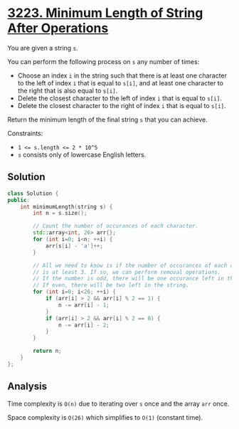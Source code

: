 # [3223. Minimum Length of String After Operations](https://leetcode.com/problems/minimum-length-of-string-after-operations)

You are given a string `s`.

You can perform the following process on `s` any number of times:

* Choose an index `i` in the string such that there is at least one character to
the left of index `i` that is equal to `s[i]`, and at least one character to the
right that is also equal to `s[i]`.
* Delete the closest character to the left of index `i` that is equal to `s[i]`.
* Delete the closest character to the right of index `i` that is equal to
`s[i]`.

Return the minimum length of the final string `s` that you can achieve.

Constraints:

* `1 <= s.length <= 2 * 10^5`
* `s` consists only of lowercase English letters.

## Solution

```c++
class Solution {
public:
    int minimumLength(string s) {
        int n = s.size();

        // Count the number of occurances of each character.
        std::array<int, 26> arr{};
        for (int i=0; i<n; ++i) {
            arr[s[i] - 'a']++;
        }

        // All we need to know is if the number of occurances of each character
        // is at least 3. If so, we can perform removal operations.
        // If the number is odd, there will be one occurance left in the string.
        // If even, there will be two left in the string.
        for (int i=0; i<26; ++i) {
            if (arr[i] > 2 && arr[i] % 2 == 1) {
                n -= arr[i] - 1;
            }
            if (arr[i] > 2 && arr[i] % 2 == 0) {
                n -= arr[i] - 2;
            }
        }

        return n;
    }
};
```

## Analysis

Time complexity is `O(n)` due to iterating over `s` once and the array `arr`
once.

Space complexity is `O(26)` which simplifies to `O(1)` (constant time).
